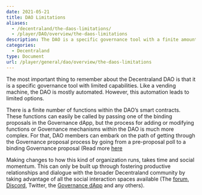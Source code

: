 ```yaml
---
date: 2021-05-21
title: DAO Limitations
aliases:
  - /decentraland/the-daos-limitations/
  - /player/DAO/overview/the-daos-limitations
description: The DAO is a specific governance tool with a finite amount of power.
categories:
  - Decentraland
type: Document
url: /player/general/dao/overview/the-daos-limitations
---
```


The most important thing to remember about the Decentraland DAO is that it is a specific governance tool with limited capabilities. Like a vending machine, the DAO is mostly automated. However, this automation leads to limited options.

There is a finite number of functions within the DAO’s smart contracts. These functions can easily be called by passing one of the binding proposals in the Governance dApp, but the process for adding or modifying functions or Governance mechanisms within the DAO is much more complex. For that, DAO members can embark on the path of getting through the Governance proposal process by going from a pre-proposal poll to a binding Governance proposal (Read more [here](/player/general/dao/overview/what-can-you-do-with-the-dao)

Making changes to how this kind of organization runs, takes time and social momentum. This can only be built up through fostering productive relationships and dialogue with the broader Decentraland community by taking advantage of all the social interaction spaces available (The [forum](https://forum.decentraland.org/), [Discord](https://discord.gg/ZdzKgYE5Q3), Twitter, the [Governance dApp](https://governance.decentraland.org/) and any others).
